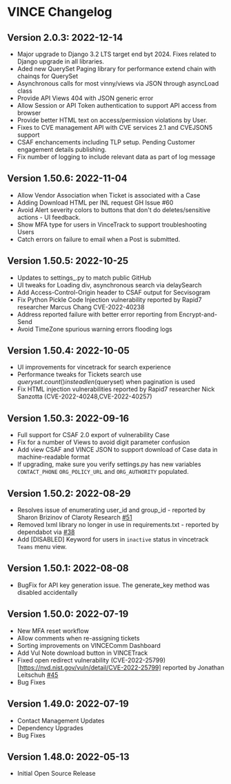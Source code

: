 # VINCE Changelog


## Version 2.0.3: 2022-12-14

* Major upgrade to Django 3.2 LTS target end byt 2024. Fixes related to Django upgrade in all libraries.
* Aded new QuerySet Paging library for performance extend chain with chainqs for QuerySet 
* Asynchronous calls for most vinny/views via JSON through asyncLoad class
* Provide API Views 404 with JSON generic error
* Allow Session or API Token authentication to support API access from browser
* Provide better HTML text on access/permission violations by User.
* Fixes to CVE management API with CVE services 2.1 and CVEJSON5 support
* CSAF enchancements including TLP setup. Pending Customer engagement details publishing.
* Fix number of logging to include relevant data as part of log message

## Version 1.50.6: 2022-11-04

* Allow Vendor Association when Ticket is associated with a Case
* Adding Download HTML per INL request GH Issue #60
* Avoid Alert severity colors to buttons that don't do deletes/sensitive actions - UI feedback.
* Show MFA type for users in VinceTrack to support troubleshooting Users
* Catch errors on failure to email when a Post is submitted.

## Version 1.50.5: 2022-10-25

* Updates to settings_.py to match public GitHub
* UI tweaks for Loading div, asynchronous search via delaySearch
* Add Access-Control-Origin header to CSAF output for Secvisogram
* Fix Python Pickle Code Injection vulnerability reported by Rapid7 researcher Marcus Chang CVE-2022-40238
* Address reported failure with better error reporting from Encrypt-and-Send
* Avoid TimeZone spurious warning errors flooding logs

## Version 1.50.4: 2022-10-05

* UI improvements for vincetrack for search experience
* Performance tweaks for Tickets search use $queryset.count() instead len($queryset) when pagination is used
* Fix HTML injection vulnerabilities reported by Rapid7 researcher Nick Sanzotta (CVE-2022-40248,CVE-2022-40257)


## Version 1.50.3: 2022-09-16

* Full support for CSAF 2.0 export of vulnerability Case
* Fix for a number of Views to avoid digit parameter confusion
* Add view CSAF and VINCE JSON to support download of Case data in machine-readable format
* If upgrading, make sure you verify settings.py has new variables `CONTACT_PHONE` `ORG_POLICY_URL` and `ORG_AUTHORITY` populated.


## Version 1.50.2: 2022-08-29

* Resolves issue of enumerating user_id and group_id - reported by Sharon Brizinov of Claroty Research [#51](https://github.com/CERTCC/VINCE/issues/51)
* Removed lxml library no longer in use in requirements.txt - reported by dependabot via [#38](https://github.com/CERTCC/VINCE/pull/38)
* Add [DISABLED] Keyword for users in `inactive` status in vincetrack `Teams` menu view.


## Version 1.50.1: 2022-08-08

* BugFix for API key generation issue. The generate_key method was disabled accidentally


## Version 1.50.0: 2022-07-19

* New MFA reset workflow
* Allow comments when re-assigning tickets
* Sorting improvements on VINCEComm Dashboard
* Add Vul Note download button in VINCETrack
* Fixed open redirect vulnerability (CVE-2022-25799)[https://nvd.nist.gov/vuln/detail/CVE-2022-25799] reported by Jonathan Leitschuh   [#45](https://github.com/CERTCC/VINCE/issues/45)
* Bug Fixes

## Version 1.49.0: 2022-07-19

* Contact Management Updates
* Dependency Upgrades
* Bug Fixes

## Version 1.48.0: 2022-05-13

* Initial Open Source Release
